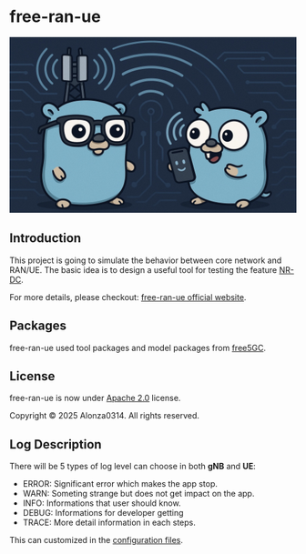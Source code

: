 # free-ran-ue

![free-ran-ue](/doc/image/free-ran-ue.jpg)

## Introduction

This project is going to simulate the behavior between core network and RAN/UE. The basic idea is to design a useful tool for testing the feature [NR-DC](https://free5gc.org/blog/20250219/20250219/).

For more details, please checkout: [free-ran-ue official website](https://alonza0314.github.io/free-ran-ue/).

## Packages

free-ran-ue used tool packages and model packages from [free5GC](https://github.com/free5gc).

## License

free-ran-ue is now under [Apache 2.0](LICENSE) license.

Copyright © 2025 Alonza0314. All rights reserved.

## Log Description

There will be 5 types of log level can choose in both **gNB** and **UE**:

- ERROR: Significant error which makes the app stop.
- WARN: Someting strange but does not get impact on the app.
- INFO: Informations that user should know.
- DEBUG: Informations for developer getting
- TRACE: More detail information in each steps.

This can customized in the [configuration files](/config).
